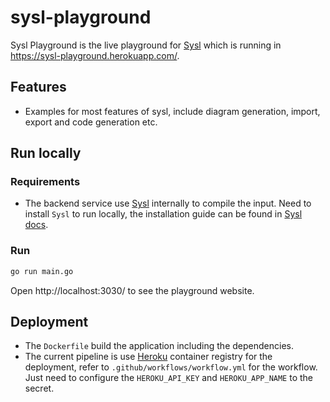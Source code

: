 # sysl-playground

Sysl Playground is the live playground for [Sysl](http://sysl.io/) which is running in https://sysl-playground.herokuapp.com/.

## Features

- Examples for most features of sysl, include diagram generation, import, export and code generation etc.


## Run locally
### Requirements
- The backend service use  [Sysl](http://sysl.io/) internally to compile the input. Need to install `Sysl` to run locally, the installation guide can be found in
[Sysl docs](https://sysl.io/docs/installation).

### Run
```bash
go run main.go
```
Open http://localhost:3030/ to see the playground website.

## Deployment
- The `Dockerfile` build the application including the dependencies.
- The current pipeline is use [Heroku](https://www.heroku.com/) container registry for the deployment, refer to `.github/workflows/workflow.yml` for the workflow. Just need to configure the `HEROKU_API_KEY` and `HEROKU_APP_NAME` to the secret.
